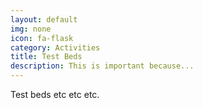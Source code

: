 ```yaml
---
layout: default
img: none
icon: fa-flask
category: Activities
title: Test Beds
description: This is important because...
---
```

Test beds etc etc etc.